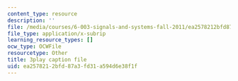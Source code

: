 ```yaml
---
content_type: resource
description: ''
file: /media/courses/6-003-signals-and-systems-fall-2011/ea2578212bfd87a3fd31a594d6e38f1f_3D51nqZ-97Q.srt
file_type: application/x-subrip
learning_resource_types: []
ocw_type: OCWFile
resourcetype: Other
title: 3play caption file
uid: ea257821-2bfd-87a3-fd31-a594d6e38f1f
---
```

